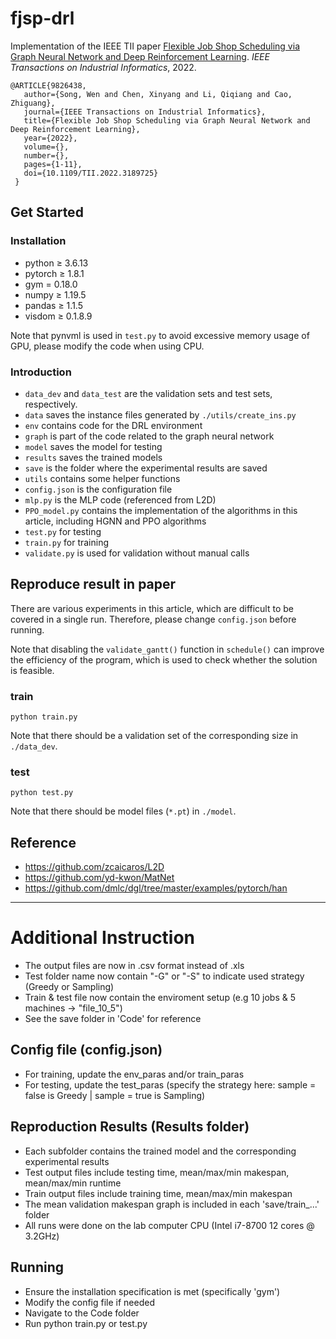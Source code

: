# fjsp-drl
Implementation of the IEEE TII paper [Flexible Job Shop Scheduling via Graph Neural Network and Deep Reinforcement Learning](https://ieeexplore.ieee.org/document/9826438). *IEEE Transactions on Industrial Informatics*, 2022.

```
@ARTICLE{9826438,  
   author={Song, Wen and Chen, Xinyang and Li, Qiqiang and Cao, Zhiguang},  
   journal={IEEE Transactions on Industrial Informatics},   
   title={Flexible Job Shop Scheduling via Graph Neural Network and Deep Reinforcement Learning},   
   year={2022},  
   volume={},  
   number={},  
   pages={1-11},  
   doi={10.1109/TII.2022.3189725}
 }
```

## Get Started

### Installation

* python $\ge$ 3.6.13
* pytorch $\ge$ 1.8.1
* gym $=$ 0.18.0
* numpy $\ge$ 1.19.5
* pandas $\ge$ 1.1.5
* visdom $\ge$ 0.1.8.9

Note that pynvml is used in ```test.py``` to avoid excessive memory usage of GPU, please modify the code when using CPU.

### Introduction

* ```data_dev``` and ```data_test``` are the validation sets and test sets, respectively.
* ```data``` saves the instance files generated by ```./utils/create_ins.py```
* ```env``` contains code for the DRL environment
* ```graph``` is part of the code related to the graph neural network
* ```model``` saves the model for testing
* ```results``` saves the trained models
* ```save``` is the folder where the experimental results are saved
* ```utils``` contains some helper functions
* ```config.json``` is the configuration file
* ```mlp.py``` is the MLP code (referenced from L2D)
* ```PPO_model.py``` contains the implementation of the algorithms in this article, including HGNN and PPO algorithms
* ```test.py``` for testing
* ```train.py``` for training
* ```validate.py``` is used for validation without manual calls

## Reproduce result in paper

There are various experiments in this article, which are difficult to be covered in a single run. Therefore, please change ```config.json``` before running.

Note that disabling the ```validate_gantt()``` function in ```schedule()``` can improve the efficiency of the program, which is used to check whether the solution is feasible.

### train

```
python train.py
```

Note that there should be a validation set of the corresponding size in ```./data_dev```.

### test

```
python test.py
```
Note that there should be model files (```*.pt```) in ```./model```.

## Reference

* https://github.com/zcaicaros/L2D
* https://github.com/yd-kwon/MatNet
* https://github.com/dmlc/dgl/tree/master/examples/pytorch/han

---

# Additional Instruction
* The output files are now in .csv format instead of .xls
* Test folder name now contain "-G" or "-S" to indicate used strategy (Greedy or Sampling)
* Train & test file now contain the enviroment setup (e.g 10 jobs & 5 machines -> "file_10_5")
* See the save folder in 'Code' for reference


## Config file (config.json)
* For training, update the env_paras and/or train_paras
* For testing, update the test_paras (specify the strategy here: sample = false is Greedy |
                                                                 sample = true  is Sampling)


## Reproduction Results (Results folder)
* Each subfolder contains the trained model and the corresponding experimental results
* Test output files include testing time, mean/max/min makespan, mean/max/min runtime
* Train output files include training time, mean/max/min makespan
* The mean validation makespan graph is included in each 'save/train_...' folder
* All runs were done on the lab computer CPU (Intel i7-8700 12 cores @ 3.2GHz)


## Running
* Ensure the installation specification is met (specifically 'gym')
* Modify the config file if needed
* Navigate to the Code folder 
* Run python train.py or test.py
